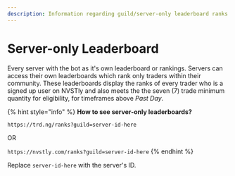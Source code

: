 ```yaml
---
description: Information regarding guild/server-only leaderboard ranks.
---
```


# Server-only Leaderboard

Every server with the bot as it's own leaderboard or rankings. Servers can access their own leaderboards which rank only traders within their community. These leaderboards display the ranks of every trader who is a signed up user on NVSTly and also meets the the seven (7) trade minimum quantity for eligibility, for timeframes above _Past Day_.

{% hint style="info" %}
**How to see server-only leaderboards?**&#x20;

`https://trd.ng/ranks?guild=server-id-here`&#x20;

OR&#x20;

`https://nvstly.com/ranks?guild=server-id-here`
{% endhint %}

Replace `server-id-here` with the server's ID.
